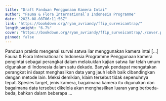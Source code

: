 ```yaml
---
title: "Draft Panduan Penggunaan Kamera Intai"
author: "Fauna & Flora International`s Indonesia Programme"
date: "2023-08-08T06:11:56Z"
link: "https://bookdown.org/ryan_avriandy/ffip_surveicamtrap/"
length_weight: "6.7%"
cover: "https://bookdown.org/ryan_avriandy/ffip_surveicamtrap/./cover.png"
pinned: false
---
```


Panduan praktis mengenai survei satwa liar menggunakan kamera intai [...] Fauna & Flora International`s Indonesia Programme Penggunaan kamera pengintai sebagai perangkat dalam melakuklan kajian satwa liar telah umum digunakan di Indonesia dalam satu dekade. Banyak pendapat mengatakan perangkat ini daapt menghasilkan data yang jauh lebih baik dibandingkan dengan metode lain. Meksi demikian, klaim tersebut tidak sepenuhnya tepat. Spesies target, jenis kamera, bagaimana kamera itu digunakan dan bagaimana data tersebut dikelola akan menghasilkan luaran yang berbeda-beda, bahkan dalam beberapa ...
